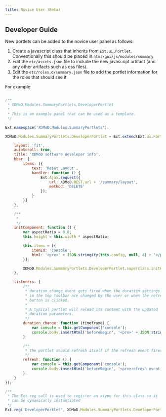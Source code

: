 ```yaml
---
title: Novice User (Beta)
---
```


Developer Guide
---------------

New portlets can be added to the novice user panel as follows:

1. Create a javascript class that inherits from `Ext.ui.Portlet`. Conventionally this should be placed in `html/gui/js/modules/summary`
1. Edit the `etc/assets.json` file to include the new javascript artifact (and any other artifacts such as css files).
1. Edit the `etc/roles.d/summary.json` file to add the portlet information for the roles that should see it.


For example:

```javascript

/**
 * XDMoD.Modules.SummaryPortlets.DeveloperPortlet
 *
 * This is an example panel that can be used as a template.
 */

Ext.namespace('XDMoD.Modules.SummaryPortlets');

XDMoD.Modules.SummaryPortlets.DeveloperPortlet = Ext.extend(Ext.ux.Portlet, {

    layout: 'fit',
    autoScroll: true,
    title: 'XDMoD software developer info',
    bbar: {
        items: [{
            text: 'Reset Layout',
            handler: function () {
                Ext.Ajax.request({
                    url: XDMoD.REST.url + '/summary/layout',
                    method: 'DELETE'
                });
            }
        }]
    },

    /**
     *
     */
    initComponent: function () {
        var aspectRatio = 0.8;
        this.height = this.width * aspectRatio;

        this.items = [{
            itemId: 'console',
            html: '<pre>' + JSON.stringify(this.config, null, 4) + '</pre>'
        }];

        XDMoD.Modules.SummaryPortlets.DeveloperPortlet.superclass.initComponent.apply(this, arguments);
    },

    listeners: {
        /**
         * duration_change event gets fired when the duration settings
         * in the top toolbar are changed by the user or when the refresh
         * button is clicked.
         *
         * A typical portlet will reload its content with the updated
         * duration parameters.
         */
        duration_change: function (timeframe) {
            var console = this.getComponent('console');
            console.body.insertHtml('beforeBegin', '<pre>' + JSON.stringify(timeframe, null, 4) + '</pre>');
        }

        /**
         * the portlet should refresh itself if the refresh event fires
         */
        refresh: function () {
            var console = this.getComponent('console');
            console.body.insertHtml('beforeBegin', '<pre>refresh event fired</pre>');
        }
    }
});

/**
 * The Ext.reg call is used to register an xtype for this class so it
 * can be dynamically instantiated
 */
Ext.reg('DeveloperPortlet', XDMoD.Modules.SummaryPortlets.DeveloperPortlet);
```
